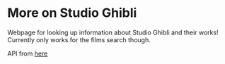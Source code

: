 # More on Studio Ghibli

Webpage for looking up information about Studio Ghibli and their works! Currently only works for the films search though.

API from [here](https://ghibliapi.herokuapp.com/#tag/Films)